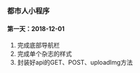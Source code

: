### 都市人小程序

#### 第一天：2018-12-01

1. 完成底部导航栏   
2. 完成单个杂志的样式    
3. 封装好api的GET、POST、uploadImg方法    

